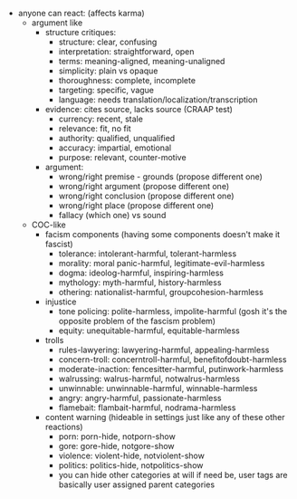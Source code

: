 - anyone can react: (affects karma)
	- argument like
		- structure critiques:
			- structure: clear, confusing
			- interpretation: straightforward, open
			- terms: meaning-aligned, meaning-unaligned
			- simplicity: plain vs opaque
			- thoroughness: complete, incomplete
			- targeting: specific, vague
			- language: needs translation/localization/transcription
		- evidence: cites source, lacks source (CRAAP test)
			- currency: recent, stale
			- relevance: fit, no fit
			- authority: qualified, unqualified
			- accuracy: impartial, emotional
			- purpose: relevant, counter-motive
		- argument:
			- wrong/right premise - grounds (propose different one)
			- wrong/right argument (propose different one)
			- wrong/right conclusion (propose different one)
			- wrong/right place (propose different one)
			- fallacy (which one) vs sound
	- COC-like
		- facism components (having some components doesn't make it fascist)
			- tolerance: intolerant-harmful, tolerant-harmless
			- morality: moral panic-harmful, legitimate-evil-harmless
			- dogma: ideolog-harmful, inspiring-harmless
			- mythology: myth-harmful, history-harmless
			- othering: nationalist-harmful, groupcohesion-harmless
		- injustice
			- tone policing: polite-harmless, impolite-harmful (gosh it's the opposite problem of the fascism problem)
			- equity: unequitable-harmful, equitable-harmless
		- trolls
			- rules-lawyering: lawyering-harmful, appealing-harmless
			- concern-troll: concerntroll-harmful, benefitofdoubt-harmless
			- moderate-inaction: fencesitter-harmful, putinwork-harmless
			- walrussing: walrus-harmful, notwalrus-harmless
			- unwinnable: unwinnable-harmful, winnable-harmless
			- angry: angry-harmful, passionate-harmless
			- flamebait: flambait-harmful, nodrama-harmless
		- content warning (hideable in settings just like any of these other reactions)
			- porn: porn-hide, notporn-show
			- gore: gore-hide, notgore-show
			- violence: violent-hide, notviolent-show
			- politics: politics-hide, notpolitics-show
			- you can hide other categories at will if need be, user tags are basically user assigned parent categories
